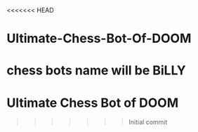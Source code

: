 <<<<<<< HEAD
# Ultimate-Chess-Bot-Of-DOOM
chess bots name will be BiLLY
=======
# Ultimate Chess Bot of DOOM
>>>>>>> Initial commit
